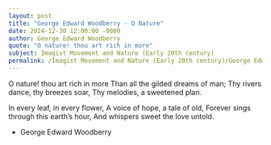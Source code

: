 ```yaml
---
layout: post
title: "George Edward Woodberry - O Nature"
date: 2024-12-30 12:00:00 -0000
author: George Edward Woodberry
quote: "O nature! thou art rich in more"
subject: Imagist Movement and Nature (Early 20th century)
permalink: /Imagist Movement and Nature (Early 20th century)/George Edward Woodberry/George Edward Woodberry - O Nature
---
```


O nature! thou art rich in more
Than all the gilded dreams of man;
Thy rivers dance, thy breezes soar,
Thy melodies, a sweetened plan.

In every leaf, in every flower,
A voice of hope, a tale of old,
Forever sings through this earth’s hour,
And whispers sweet the love untold.

- George Edward Woodberry
